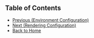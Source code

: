 ## Table of Contents
- [Previous (Environment Configuration)](https://github.com/AntoineRichard/OmniLRS/wiki/Environment)
- [Next (Rendering Configuration)](https://github.com/AntoineRichard/OmniLRS/wiki/Rendering)
- [Back to Home](https://github.com/AntoineRichard/OmniLRS/wiki/Home)
